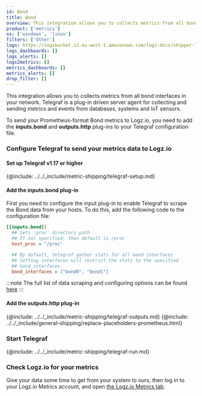 ```yaml
---
id: Bond
title: Bond
overview: This integration allows you to collects metrics from all bond interfaces in your network. Telegraf is a plug-in driven server agent for collecting and sending metrics and events from databases, systems and IoT sensors.
product: ['metrics']
os: ['windows', 'linux']
filters: ['Other']
logo: https://logzbucket.s3.eu-west-1.amazonaws.com/logz-docs/shipper-logos/bond-logo.png
logs_dashboards: []
logs_alerts: []
logs2metrics: []
metrics_dashboards: []
metrics_alerts: []
drop_filter: []
---
```



This integration allows you to collects metrics from all bond interfaces in your network. Telegraf is a plug-in driven server agent for collecting and sending metrics and events from databases, systems and IoT sensors.

To send your Prometheus-format Bond metrics to Logz.io, you need to add the **inputs.bond** and **outputs.http** plug-ins to your Telegraf configuration file.

### Configure Telegraf to send your metrics data to Logz.io

 

#### Set up Telegraf v1.17 or higher

{@include: ../../_include/metric-shipping/telegraf-setup.md}

#### Add the inputs.bond plug-in

First you need to configure the input plug-in to enable Telegraf to scrape the Bond data from your hosts. To do this, add the following code to the configuration file:

``` ini
[[inputs.bond]]
  ## Sets 'proc' directory path
  ## If not specified, then default is /proc
  host_proc = "/proc"

  ## By default, telegraf gather stats for all bond interfaces
  ## Setting interfaces will restrict the stats to the specified
  ## bond interfaces.
  bond_interfaces = ["bond0", "bond1"]
```

:::note
The full list of data scraping and configuring options can be found [here](https://github.com/influxdata/telegraf/blob/release-1.18/plugins/inputs/bond/README.md)
:::
 

#### Add the outputs.http plug-in
  
{@include: ../../_include/metric-shipping/telegraf-outputs.md}
{@include: ../../_include/general-shipping/replace-placeholders-prometheus.html}
  
### Start Telegraf

{@include: ../../_include/metric-shipping/telegraf-run.md}

### Check Logz.io for your metrics

Give your data some time to get from your system to ours, then log in to your Logz.io Metrics account, and open [the Logz.io Metrics tab](https://app.logz.io/#/dashboard/metrics/).


 
